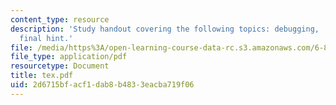 ```yaml
---
content_type: resource
description: 'Study handout covering the following topics: debugging, .dvi, and one
  final hint.'
file: /media/https%3A/open-learning-course-data-rc.s3.amazonaws.com/6-876j-advanced-topics-in-cryptography-spring-2003/2d6715bfacf1dab8b4833eacba719f06_tex.pdf
file_type: application/pdf
resourcetype: Document
title: tex.pdf
uid: 2d6715bf-acf1-dab8-b483-3eacba719f06
---
```

